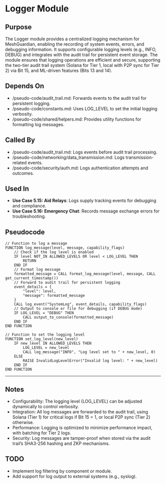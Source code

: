 # Logger Module

## Purpose
The Logger module provides a centralized logging mechanism for MeshGuardian, enabling the recording of system events, errors, and debugging information. It supports configurable logging levels (e.g., INFO, DEBUG) and integrates with the audit trail for persistent event storage. The module ensures that logging operations are efficient and secure, supporting the two-tier audit trail system (Solana for Tier 1, local with P2P sync for Tier 2) via Bit 15, and ML-driven features (Bits 13 and 14).

## Depends On

- /pseudo-code/audit_trail.md: Forwards events to the audit trail for persistent logging.
- /pseudo-code/constants.md: Uses LOG_LEVEL to set the initial logging verbosity.
- /pseudo-code/shared/helpers.md: Provides utility functions for formatting log messages.

## Called By
- /pseudo-code/audit_trail.md: Logs events before audit trail processing.
- /pseudo-code/networking/data_transmission.md: Logs transmission-related events.
- /pseudo-code/security/auth.md: Logs authentication attempts and outcomes.

## Used In
- **Use Case 5.15: Aid Relays**: Logs supply tracking events for debugging and compliance.
- **Use Case 5.16: Emergency Chat**: Records message exchange errors for troubleshooting.

## Pseudocode
```pseudocode
// Function to log a message
FUNCTION log_message(level, message, capability_flags)
    // Check if the log level is enabled
    IF level NOT_IN ALLOWED_LEVELS OR level < LOG_LEVEL THEN
        RETURN
    END IF
    // Format log message
    formatted_message = CALL format_log_message(level, message, CALL get_current_timestamp())
    // Forward to audit trail for persistent logging
    event_details = {
        "level": level,
        "message": formatted_message
    }
    CALL log_event("SystemLog", event_details, capability_flags)
    // Output to console or file for debugging (if DEBUG mode)
    IF LOG_LEVEL = "DEBUG" THEN
        CALL output_to_console(formatted_message)
    END IF
END FUNCTION

// Function to set the logging level
FUNCTION set_log_level(new_level)
    IF new_level IN ALLOWED_LEVELS THEN
        LOG_LEVEL = new_level
        CALL log_message("INFO", "Log level set to " + new_level, 0)
    ELSE
        RAISE InvalidLogLevelError("Invalid log level: " + new_level)
    END IF
END FUNCTION
```

---

## Notes
- Configurability: The logging level (LOG_LEVEL) can be adjusted dynamically to control verbosity.
- Integration: All log messages are forwarded to the audit trail, using Solana (Tier 1) for critical logs if Bit 15 = 1, or local P2P sync (Tier 2) otherwise.
- Performance: Logging is optimized to minimize performance impact, with batching for Tier 2 logs.
- Security: Log messages are tamper-proof when stored via the audit trail’s SHA3-256 hashing and ZKP mechanisms.

## TODO
- Implement log filtering by component or module.
- Add support for log output to external systems (e.g., syslog).
